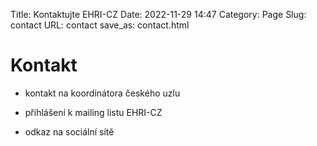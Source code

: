 Title: Kontaktujte EHRI-CZ
Date: 2022-11-29 14:47
Category: Page
Slug: contact
URL: contact
save_as: contact.html

# Kontakt

- kontakt na koordinátora českého uzlu

- přihlášení k mailing listu EHRI-CZ

- odkaz na sociální sítě
